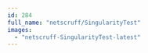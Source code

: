 ```yaml
---
id: 284
full_name: "netscruff/SingularityTest"
images: 
  - "netscruff-SingularityTest-latest"
---
```

